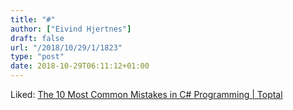 ```yaml
---
title: "#"
author: ["Eivind Hjertnes"]
draft: false
url: "/2018/10/29/1/1823"
type: "post"
date: 2018-10-29T06:11:12+01:00
---
```


Liked:
[The
10 Most Common Mistakes in C# Programming | Toptal](https://www.toptal.com/c-sharp/top-10-mistakes-that-c-sharp-programmers-make)
